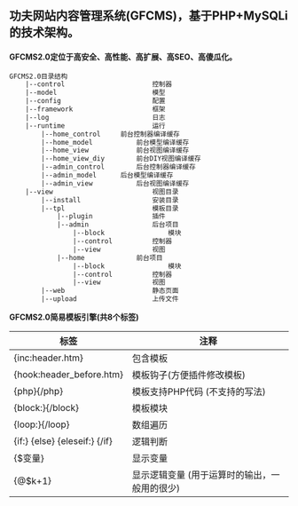 ## 功夫网站内容管理系统(GFCMS)，基于PHP+MySQLi的技术架构。

#### GFCMS2.0定位于高安全、高性能、高扩展、高SEO、高傻瓜化。

```txt
GFCMS2.0目录结构
	|--control						控制器
	|--model						模型
	|--config						配置
	|--framework					框架
	|--log							日志
	|--runtime						运行
		|--home_control		前台控制器编译缓存
		|--home_model			前台模型编译缓存
		|--home_view			前台视图编译缓存
		|--home_view_diy		前台DIY视图编译缓存
		|--admin_control		后台控制器编译缓存
		|--admin_model		后台模型编译缓存
		|--admin_view			后台视图编译缓存
	|--view							视图目录
		|--install					安装目录
		|--tpl						模板目录
			|--plugin				插件
			|--admin				后台项目
				|--block				模块
				|--control			控制器
				|--view				视图
			|--home				前台项目
				|--block				模块
				|--control			控制器
				|--view				视图
		|--web						静态页面
		|--upload					上传文件
```


**GFCMS2.0简易模板引擎(共8个标签)**

标签|注释
---|---
{inc:header.htm}					|包含模板
{hook:header_before.htm}			|模板钩子(方便插件修改模板)
{php}{/php}						|模板支持PHP代码 (不支持<??><?php?>的写法)
{block:}{/block}					|模板模块
{loop:}{/loop}					|数组遍历
{if:} {else} {eleseif:} {/if}	|逻辑判断
{$变量}							|显示变量
{@$k+1}							|显示逻辑变量 (用于运算时的输出，一般用的很少)
